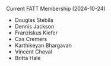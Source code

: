 Current FATT Membership (2024-10-24)

- Douglas Stebila
- Dennis Jackson
- Franziskus Kiefer
- Cas Cremers
- Karthikeyan Bhargavan
- Vincent Cheval
- Britta Hale

